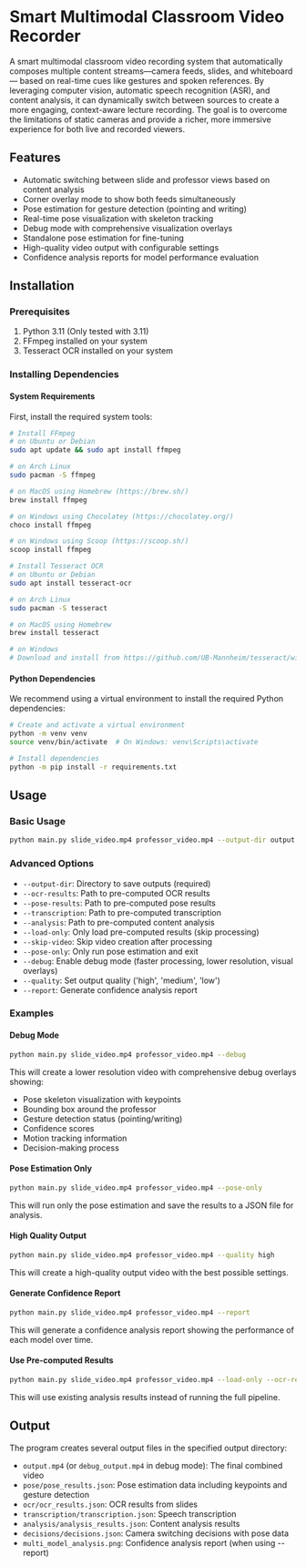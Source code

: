 # Smart Multimodal Classroom Video Recorder
A smart multimodal classroom video recording system that
automatically composes multiple content streams—camera feeds, slides, and whiteboard—
based on real-time cues like gestures and spoken references. By leveraging
computer vision, automatic speech recognition (ASR), and content analysis, it can dynamically
switch between sources to create a more engaging, context-aware
lecture recording. The goal is to overcome the limitations of static cameras and
provide a richer, more immersive experience for both live and recorded viewers.

## Features
- Automatic switching between slide and professor views based on content analysis
- Corner overlay mode to show both feeds simultaneously
- Pose estimation for gesture detection (pointing and writing)
- Real-time pose visualization with skeleton tracking
- Debug mode with comprehensive visualization overlays
- Standalone pose estimation for fine-tuning
- High-quality video output with configurable settings
- Confidence analysis reports for model performance evaluation

## Installation

### Prerequisites
1. Python 3.11 (Only tested with 3.11)
2. FFmpeg installed on your system
3. Tesseract OCR installed on your system

### Installing Dependencies

#### System Requirements
First, install the required system tools:

```bash
# Install FFmpeg
# on Ubuntu or Debian
sudo apt update && sudo apt install ffmpeg

# on Arch Linux
sudo pacman -S ffmpeg

# on MacOS using Homebrew (https://brew.sh/)
brew install ffmpeg

# on Windows using Chocolatey (https://chocolatey.org/)
choco install ffmpeg

# on Windows using Scoop (https://scoop.sh/)
scoop install ffmpeg

# Install Tesseract OCR
# on Ubuntu or Debian
sudo apt install tesseract-ocr

# on Arch Linux
sudo pacman -S tesseract

# on MacOS using Homebrew
brew install tesseract

# on Windows
# Download and install from https://github.com/UB-Mannheim/tesseract/wiki
```

#### Python Dependencies
We recommend using a virtual environment to install the required Python dependencies:

```bash
# Create and activate a virtual environment
python -m venv venv
source venv/bin/activate  # On Windows: venv\Scripts\activate

# Install dependencies
python -m pip install -r requirements.txt
```

## Usage

### Basic Usage
```bash
python main.py slide_video.mp4 professor_video.mp4 --output-dir output
```

### Advanced Options
- `--output-dir`: Directory to save outputs (required)
- `--ocr-results`: Path to pre-computed OCR results
- `--pose-results`: Path to pre-computed pose results
- `--transcription`: Path to pre-computed transcription
- `--analysis`: Path to pre-computed content analysis
- `--load-only`: Only load pre-computed results (skip processing)
- `--skip-video`: Skip video creation after processing
- `--pose-only`: Only run pose estimation and exit
- `--debug`: Enable debug mode (faster processing, lower resolution, visual overlays)
- `--quality`: Set output quality ('high', 'medium', 'low')
- `--report`: Generate confidence analysis report

### Examples

#### Debug Mode
```bash
python main.py slide_video.mp4 professor_video.mp4 --debug
```
This will create a lower resolution video with comprehensive debug overlays showing:
- Pose skeleton visualization with keypoints
- Bounding box around the professor
- Gesture detection status (pointing/writing)
- Confidence scores
- Motion tracking information
- Decision-making process

#### Pose Estimation Only
```bash
python main.py slide_video.mp4 professor_video.mp4 --pose-only
```
This will run only the pose estimation and save the results to a JSON file for analysis.

#### High Quality Output
```bash
python main.py slide_video.mp4 professor_video.mp4 --quality high
```
This will create a high-quality output video with the best possible settings.

#### Generate Confidence Report
```bash
python main.py slide_video.mp4 professor_video.mp4 --report
```
This will generate a confidence analysis report showing the performance of each model over time.

#### Use Pre-computed Results
```bash
python main.py slide_video.mp4 professor_video.mp4 --load-only --ocr-results ocr.json --pose-results pose.json --transcription trans.json --analysis analysis.json
```
This will use existing analysis results instead of running the full pipeline.

## Output
The program creates several output files in the specified output directory:
- `output.mp4` (or `debug_output.mp4` in debug mode): The final combined video
- `pose/pose_results.json`: Pose estimation data including keypoints and gesture detection
- `ocr/ocr_results.json`: OCR results from slides
- `transcription/transcription.json`: Speech transcription
- `analysis/analysis_results.json`: Content analysis results
- `decisions/decisions.json`: Camera switching decisions with pose data
- `multi_model_analysis.png`: Confidence analysis report (when using --report)